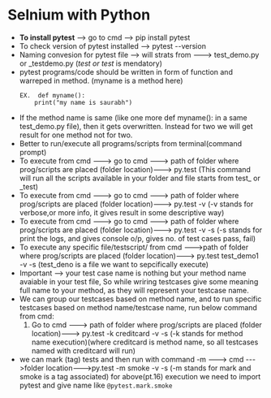 # Selnium with Python
- **To install pytest** --> go to  cmd --> pip install pytest
- To check version of pytest installed --> pytest --version
- Naming convesion for pytest file --> will strats from ---> test_demo.py or _testdemo.py   (_test or test_ is mendatory)
- pytest programs/code should be written in form of function and warreped in method. (myname is a method here)
    ```
    EX.  def myname():
        print("my name is saurabh")
    ```    
- If the method name is same (like one more def myname(): in a same test_demo.py file), then it gets overwritten. Instead for two we will get result for one method not for two. 
- Better to run/execute all programs/scripts from terminal(command prompt)
- To execute from cmd ---> go to cmd ---> path of folder where prog/scripts are placed (folder location)---> py.test (This command will run all the scripts available in your folder and file starts from test_ or _test)
- To execute from cmd ---> go to cmd ---> path of folder where prog/scripts are placed (folder location)---> py.test -v (-v stands for verbose,or more info, it gives result in some descriptive way)
- To execute from cmd ---> go to cmd ---> path of folder where prog/scripts are placed (folder location)---> py.test -v -s (-s stands for print the logs, and gives console o/p, gives no. of test cases pass, fail)
- To execute any specific file/testscript/ from cmd --->path of folder where prog/scripts are placed (folder location)---> py.test test_demo1 -v -s  (test_deno is a file we want to sepcifically execute)
- Important --> your test case name is nothing but your method name avaiable in your test file, So while wriring testcases give some meaning full name to your method, as they will represent your testcase name.
- We can group our testcases based on method name, and to run specific testcases based on method name/testcase name, run below command from cmd:
   1. Go to cmd ---> path of folder where prog/scripts are placed (folder location)---> py.test -k creditcard -v -s  (-k stands for method name execution)(where creditcard is method name, so all testcases named with creditcard will run)
- we can mark (tag) tests and then run with command -m  ---> cmd --->folder location--->py.test -m smoke -v -s (-m stands for mark and smoke is a tag associated)
for above(pt.16) execution we need to import pytest and give name like `@pytest.mark.smoke`

